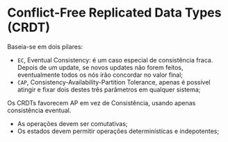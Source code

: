 # Conflict-Free Replicated Data Types (CRDT)

Baseia-se em dois pilares:

- `EC`, Eventual Consistency: é um caso especial de consistência fraca. Depois de um update, se novos updates não forem feitos, eventualmente todos os nós irão concordar no valor final;
- `CAP`, Consistency-Availability-Partition Tolerance, apenas é possível atingir e fixar dois destes três parâmetros em qualquer sistema;

Os CRDTs favorecem AP em vez de Consistência, usando apenas consistência eventual.

- As operações devem ser comutativas;
- Os estados devem permitir operações determinísticas e indepotentes;